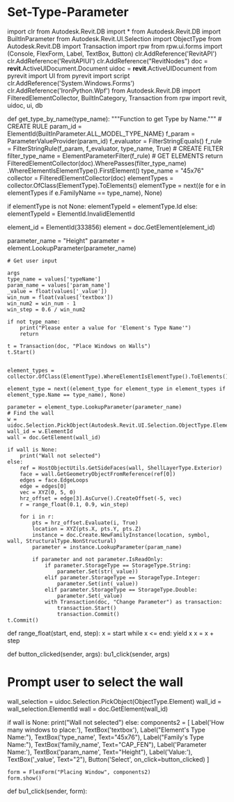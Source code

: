 # Set-Type-Parameter
import clr
from Autodesk.Revit.DB import *
from Autodesk.Revit.DB import BuiltInParameter
from Autodesk.Revit.UI.Selection import ObjectType
from Autodesk.Revit.DB import Transaction
import rpw
from rpw.ui.forms import (Console, FlexForm, Label, TextBox, Button)
clr.AddReference('RevitAPI')
clr.AddReference('RevitAPIUI')
clr.AddReference("RevitNodes")
doc = __revit__.ActiveUIDocument.Document
uidoc = __revit__.ActiveUIDocument
from pyrevit import UI
from pyrevit import script
clr.AddReference('System.Windows.Forms')
clr.AddReference('IronPython.Wpf')
from Autodesk.Revit.DB import FilteredElementCollector, BuiltInCategory, Transaction
from rpw import revit, uidoc, ui, db

def get_type_by_name(type_name):
    """Function to get Type by Name."""
    # CREATE RULE
    param_id = ElementId(BuiltInParameter.ALL_MODEL_TYPE_NAME)
    f_param = ParameterValueProvider(param_id)
    f_evaluator = FilterStringEquals()
    f_rule = FilterStringRule(f_param, f_evaluator, type_name, True)
    # CREATE FILTER
    filter_type_name = ElementParameterFilter(f_rule)
    # GET ELEMENTS
    return FilteredElementCollector(doc).WherePasses(filter_type_name) \
        .WhereElementIsElementType().FirstElement()
type_name = "45x76"
collector = FilteredElementCollector(doc)
elementTypes = collector.OfClass(ElementType).ToElements()
elementType = next((e for e in elementTypes if e.FamilyName == type_name), None)

if elementType is not None:
    elementTypeId = elementType.Id
else:
    elementTypeId = ElementId.InvalidElementId

    
element_id = ElementId(333856)
element = doc.GetElement(element_id)

parameter_name = "Height"
parameter = element.LookupParameter(parameter_name)




    # Get user input

    args
    type_name = values['typeName']
    param_name = values['param_name']
    _value = float(values['_value'])
    win_num = float(values['textbox'])
    win_num2 = win_num - 1
    win_step = 0.6 / win_num2

    if not type_name:
        print("Please enter a value for 'Element's Type Name'")
        return

    t = Transaction(doc, "Place Windows on Walls")
    t.Start()

    
    element_types = collector.OfClass(ElementType).WhereElementIsElementType().ToElements()

    element_type = next((element_type for element_type in element_types if element_type.Name == type_name), None)

    parameter = element_type.LookupParameter(parameter_name)
    # Find the wall
    w = uidoc.Selection.PickObject(Autodesk.Revit.UI.Selection.ObjectType.Element)
    wall_id = w.ElementId
    wall = doc.GetElement(wall_id)

    if wall is None:
        print("Wall not selected")
    else:
        ref = HostObjectUtils.GetSideFaces(wall, ShellLayerType.Exterior)
        face = wall.GetGeometryObjectFromReference(ref[0])
        edges = face.EdgeLoops
        edge = edges[0]
        vec = XYZ(0, 5, 0)
        hrz_offset = edge[3].AsCurve().CreateOffset(-5, vec)
        r = range_float(0.1, 0.9, win_step)

        for i in r:
            pts = hrz_offset.Evaluate(i, True)
            location = XYZ(pts.X, pts.Y, pts.Z)
            instance = doc.Create.NewFamilyInstance(location, symbol, wall, StructuralType.NonStructural)
            parameter = instance.LookupParameter(param_name)

            if parameter and not parameter.IsReadOnly:
                if parameter.StorageType == StorageType.String:
                    parameter.Set(str(_value))
                elif parameter.StorageType == StorageType.Integer:
                    parameter.Set(int(_value))
                elif parameter.StorageType == StorageType.Double:
                    parameter.Set(_value)
                with Transaction(doc, "Change Parameter") as transaction:
                    transaction.Start()
                    transaction.Commit()
    t.Commit()

def range_float(start, end, step):
    x = start
    while x <= end:
        yield x
        x = x + step

def button_clicked(sender, args):
    bu1_click(sender, args)

# Prompt user to select the wall
wall_selection = uidoc.Selection.PickObject(ObjectType.Element)
wall_id = wall_selection.ElementId
wall = doc.GetElement(wall_id)

if wall is None:
    print("Wall not selected")
else:
    components2 = [
        Label('How many windows to place:'),
        TextBox('textbox'),
        Label("Element's Type Name:"),
        TextBox('type_name', Text="45x76"),
        Label("Family's Type Name:"),
        TextBox('family_name', Text="CAP_FEN"),
        Label('Parameter Name:'),
        TextBox('param_name', Text="Height"),
        Label('Value:'),
        TextBox('_value', Text="2"),
        Button('Select', on_click=button_clicked)
    ]

    form = FlexForm("Placing Window", components2)
    form.show()
def bu1_click(sender, form):
